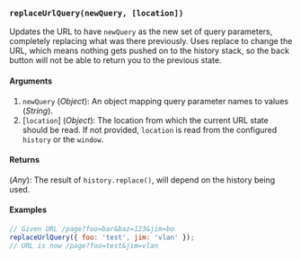 ### `replaceUrlQuery(newQuery, [location])`

Updates the URL to have `newQuery` as the new set of query parameters, completely replacing what was there previously. Uses replace to change the URL, which means nothing gets pushed on to the history stack, so the back button will not be able to return you to the previous state.

#### Arguments

1. `newQuery` (*Object*): An object mapping query parameter names to values (*String*).
1. [`location`] (*Object*): The location from which the current URL state should be read. If not provided, `location` is read from the configured `history` or the `window`.

#### Returns

(*Any*): The result of `history.replace()`, will depend on the history being used.

#### Examples

```js
// Given URL /page?foo=bar&baz=123&jim=bo
replaceUrlQuery({ foo: 'test', jim: 'vlan' });
// URL is now /page?foo=test&jim=vlan
```
